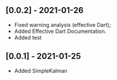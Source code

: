 ## [0.0.2] - 2021-01-26
- Fixed warning analysis (effective Dart);
- Added Effective Dart Documentation.
- Added test

## [0.0.1] - 2021-01-25
- Added SimpleKalman

